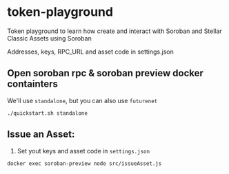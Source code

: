 # token-playground
Token playground to learn how create and interact with Soroban and Stellar Classic Assets using Soroban 


Addresses, keys, RPC_URL and asset code in settings.json

## Open soroban rpc & soroban preview docker containters
We'll use `standalone`, but you can also use `futurenet`
```
./quickstart.sh standalone
```

## Issue an Asset:
1. Set yout keys and asset code in `settings.json`
```
docker exec soroban-preview node src/issueAsset.js 

```